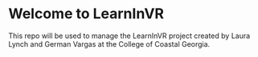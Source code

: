 # Welcome to LearnInVR
This repo will be used to manage the LearnInVR project created by Laura Lynch and German Vargas at the College of Coastal Georgia.
